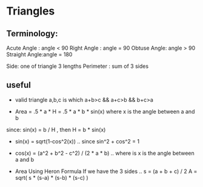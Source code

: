 # Triangles

## Terminology:
Acute Angle :  angle < 90
Right Angle :  angle = 90
Obtuse Angle:  angle > 90
Straight Angle:angle   = 180

Side: one of triangle 3 lengths
Perimeter : sum of 3 sides


## useful
- valid triangle a,b,c is which a+b>c && a+c>b && b+c>a

- Area = .5 * a * H = .5 * a * b * sin(x) where x is the angle between a and b

since: sin(x) = b / H , then H = b * sin(x)


- sin(x) = sqrt(1-cos^2(x)) .. since sin^2 + cos^2 = 1

- cos(x) = (a^2 + b^2 - c^2) / (2 * a * b) .. where is x is the angle between a and b

- Area Using Heron Formula If we have the 3 sides ..
s = (a + b + c) / 2
A = sqrt( s * (s-a) * (s-b) * (s-c) )